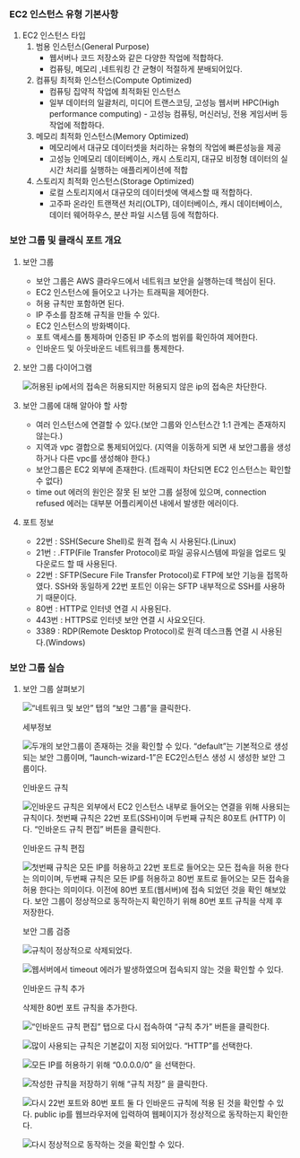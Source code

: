 
### EC2 인스턴스 유형 기본사항

1. EC2 인스턴스 타입
	1. 범용 인스턴스(General Purpose)
		- 웹서버나 코드 저장소와 같은 다양한 작업에 적합하다.
		- 컴퓨팅, 메모리 ,네트워킹 간 균형이 적절하게 분배되어있다.
	2. 컴퓨팅 최적화 인스턴스(Compute Optimized)
		- 컴퓨팅 집약적 작업에 최적화된 인스턴스
		- 일부 데이터의 일괄처리, 미디어 트랜스코딩, 고성능 웹서버 HPC(High performance computing) - 고성능 컴퓨팅, 머신러닝, 전용 게임서버 등 작업에 적합하다.
	3. 메모리 최적화 인스턴스(Memory Optimized)
		- 메모리에서 대규모 데이터셋을 처리하는 유형의 작업에 빠른성능을 제공
		- 고성능 인메모리 데이터베이스, 캐시 스토리지, 대규모 비정형 데이터의 실시간 처리를 실행하는 애플리케이션에 적합
	4. 스토리지 최적화 인스턴스(Storage Optimized)
		- 로컬 스토리지에서 대규모의 데이터셋에 액세스할 때 적합하다.
		- 고주파 온라인 트랜잭션 처리(OLTP), 데이터베이스, 캐시 데이터베이스, 데이터 웨어하우스, 분산 파일 시스템 등에 적합하다.

### 보안 그룹 및 클래식 포트 개요

1. 보안 그룹
	- 보안 그룹은 AWS 클라우드에서 네트워크 보안을 실행하는데 핵심이 된다.
	- EC2 인스턴스에 들어오고 나가는 트래픽을 제어한다.
	- 허용 규칙만 포함하면 된다.
	- IP 주소를 참조해 규칙을 만들 수 있다.
	- EC2 인스턴스의 방화벽이다.
	- 포트 액세스를 통제하며 인증된 IP 주소의 범위를 확인하여 제어한다.
	- 인바운드 및 아웃바운드 네트워크를 통제한다.
2. 보안 그룹 다이어그램

	![허용된 ip에서의 접속은 허용되지만 허용되지 않은 ip의 접속은 차단한다.](https://s3.us-west-2.amazonaws.com/secure.notion-static.com/018d0108-6383-4c2e-b83f-06f7674d4a73/Untitled.png?X-Amz-Algorithm=AWS4-HMAC-SHA256&X-Amz-Content-Sha256=UNSIGNED-PAYLOAD&X-Amz-Credential=AKIAT73L2G45EIPT3X45%2F20230904%2Fus-west-2%2Fs3%2Faws4_request&X-Amz-Date=20230904T101319Z&X-Amz-Expires=3600&X-Amz-Signature=1528c3e83ca04293f5ec9cbe5cef7e98290bf3689352a454d1fe99cdabfa3c00&X-Amz-SignedHeaders=host&x-id=GetObject)

3. 보안 그룹에 대해 알아야 할 사항
	- 여러 인스턴스에 연결할 수 있다.(보안 그룹와 인스턴스간 1:1 관계는 존재하지 않는다.)
	- 지역과 vpc 결합으로 통제되어있다. (지역을 이동하게 되면 새 보안그룹을 생성하거나 다른 vpc를 생성해야 한다.)
	- 보안그룹은 EC2 외부에 존재한다. (트래픽이 차단되면 EC2 인스턴스는 확인할 수 없다)
	- time out 에러의 원인은 잘못 된 보안 그룹 설정에 있으며, connection refused 에러는 대부분 어플리케이션 내에서 발생한 에러이다.
4. 포트 정보
	- 22번 : SSH(Secure Shell)로 원격 접속 시 사용된다.(Linux)
	- 21번 : .FTP(File Transfer Protocol)로 파일 공유시스템에 파일을 업로드 및 다운로드 할 때 사용된다.
	- 22번 : SFTP(Secure File Transfer Protocol)로 FTP에 보안 기능을 접목하였다. SSH와 동일하게 22번 포트인 이유는 SFTP 내부적으로 SSH를 사용하기 때문이다.
	- 80번 : HTTP로 인터넷 연결 시 사용된다.
	- 443번 : HTTPS로 인터넷 보안 연결 시 사요오딘다.
	- 3389 : RDP(Remote Desktop Protocol)로 원격 데스크톱 연결 시 사용된다.(Windows)

### 보안 그룹 실습

1. 보안 그룹 살펴보기

	![“네트워크 및 보안” 탭의 “보안 그룹”을 클릭한다.](https://s3.us-west-2.amazonaws.com/secure.notion-static.com/29621859-799e-4284-be0b-b23aeb45e72e/Untitled.png?X-Amz-Algorithm=AWS4-HMAC-SHA256&X-Amz-Content-Sha256=UNSIGNED-PAYLOAD&X-Amz-Credential=AKIAT73L2G45EIPT3X45%2F20230904%2Fus-west-2%2Fs3%2Faws4_request&X-Amz-Date=20230904T101319Z&X-Amz-Expires=3600&X-Amz-Signature=0b97e04b02374e1d29e49415100368697220385f5f43979e11a6cf967b2c5978&X-Amz-SignedHeaders=host&x-id=GetObject)


	세부정보


	![두개의 보안그룹이 존재하는 것을 확인할 수 있다. “default”는 기본적으로 생성되는 보안 그룹이며, “launch-wizard-1”은 EC2인스턴스 생성 시 생성한 보안 그룹이다.](https://s3.us-west-2.amazonaws.com/secure.notion-static.com/207ad392-840a-4351-a81e-995341643307/Untitled.png?X-Amz-Algorithm=AWS4-HMAC-SHA256&X-Amz-Content-Sha256=UNSIGNED-PAYLOAD&X-Amz-Credential=AKIAT73L2G45EIPT3X45%2F20230904%2Fus-west-2%2Fs3%2Faws4_request&X-Amz-Date=20230904T101319Z&X-Amz-Expires=3600&X-Amz-Signature=217ce49dd967a61fc8b8ca7fb9624e58b0510dd63a76284c1b0d2b3c9bd32ef9&X-Amz-SignedHeaders=host&x-id=GetObject)


	인바운드 규칙


	![인바운드 규칙은 외부에서 EC2 인스턴스 내부로 들어오는 연결을 위해 사용되는 규칙이다.
	첫번째 규칙은 22번 포트(SSH)이며 두번째 규칙은 80포트 (HTTP) 이다. “인바운드 규칙 편집” 버튼을 클릭한다.](https://s3.us-west-2.amazonaws.com/secure.notion-static.com/b4cd9022-f78c-4887-8b7c-80b41864c051/Untitled.png?X-Amz-Algorithm=AWS4-HMAC-SHA256&X-Amz-Content-Sha256=UNSIGNED-PAYLOAD&X-Amz-Credential=AKIAT73L2G45EIPT3X45%2F20230904%2Fus-west-2%2Fs3%2Faws4_request&X-Amz-Date=20230904T101319Z&X-Amz-Expires=3600&X-Amz-Signature=a5db7f4f09be5f5fe5bd397183ed4a4b8e8dd54c050d95aa177c7ed265481309&X-Amz-SignedHeaders=host&x-id=GetObject)


	인바운드 규칙 편집


	![첫번째 규칙은 모든 IP를 허용하고 22번 포트로 들어오는 모든 접속을 허용 한다는 의미이며,
	두번째 규칙은 모든 IP를 허용하고 80번 포트로 들어오는 모든 접속을 허용 한다는 의미이다.
	이전에 80번 포트(웹서버)에 접속 되었던 것을 확인 해보았다. 보안 그룹이 정상적으로 동작하는지 확인하기 위해 80번 포트 규칙을 삭제 후 저장한다.](https://s3.us-west-2.amazonaws.com/secure.notion-static.com/8c16b5e2-abf4-4fd5-a701-26c5972e9d49/Untitled.png?X-Amz-Algorithm=AWS4-HMAC-SHA256&X-Amz-Content-Sha256=UNSIGNED-PAYLOAD&X-Amz-Credential=AKIAT73L2G45EIPT3X45%2F20230904%2Fus-west-2%2Fs3%2Faws4_request&X-Amz-Date=20230904T101319Z&X-Amz-Expires=3600&X-Amz-Signature=341083d2e91bd39f776bb38f1f3e43ed79ab5902c62715d75e46a0065151b9d7&X-Amz-SignedHeaders=host&x-id=GetObject)


	보안 그룹 검증


	![규칙이 정상적으로 삭제되었다.](https://s3.us-west-2.amazonaws.com/secure.notion-static.com/13bd1b9e-ad50-4cd1-a4f8-c600447906d5/Untitled.png?X-Amz-Algorithm=AWS4-HMAC-SHA256&X-Amz-Content-Sha256=UNSIGNED-PAYLOAD&X-Amz-Credential=AKIAT73L2G45EIPT3X45%2F20230904%2Fus-west-2%2Fs3%2Faws4_request&X-Amz-Date=20230904T101319Z&X-Amz-Expires=3600&X-Amz-Signature=f2affa50c3c6483d27d731d29cd7012294c5b3f4e003d4d8c80f4997cc6a67bb&X-Amz-SignedHeaders=host&x-id=GetObject)


	![웹서버에서 timeout 에러가 발생하였으며 접속되지 않는 것을 확인할 수 있다.](https://s3.us-west-2.amazonaws.com/secure.notion-static.com/19365aa0-e156-4c4e-9938-7cf24967a951/Untitled.png?X-Amz-Algorithm=AWS4-HMAC-SHA256&X-Amz-Content-Sha256=UNSIGNED-PAYLOAD&X-Amz-Credential=AKIAT73L2G45EIPT3X45%2F20230904%2Fus-west-2%2Fs3%2Faws4_request&X-Amz-Date=20230904T101319Z&X-Amz-Expires=3600&X-Amz-Signature=38d63e9839f8a44f6ae3f1204d830886ad1dd7f0b43202c090c26808cd121f2e&X-Amz-SignedHeaders=host&x-id=GetObject)


	인바운드 규칙 추가


	삭제한 80번 포트 규칙을 추가한다.


	![“인바운드 규칙 편집” 탭으로 다시 접속하여 “규칙 추가” 버튼을 클릭한다.](https://s3.us-west-2.amazonaws.com/secure.notion-static.com/067ba614-4a29-4044-89b2-dcd074e5517d/Untitled.png?X-Amz-Algorithm=AWS4-HMAC-SHA256&X-Amz-Content-Sha256=UNSIGNED-PAYLOAD&X-Amz-Credential=AKIAT73L2G45EIPT3X45%2F20230904%2Fus-west-2%2Fs3%2Faws4_request&X-Amz-Date=20230904T101319Z&X-Amz-Expires=3600&X-Amz-Signature=89f6b5ba3ade1d64fabcd1f0586f8a86d3fc87478becb80a50583aca93db1bfd&X-Amz-SignedHeaders=host&x-id=GetObject)


	![많이 사용되는 규칙은 기본값이 지정 되어있다. “HTTP”를 선택한다.](https://s3.us-west-2.amazonaws.com/secure.notion-static.com/b592b36c-5723-4646-80e3-4fed3bc94778/Untitled.png?X-Amz-Algorithm=AWS4-HMAC-SHA256&X-Amz-Content-Sha256=UNSIGNED-PAYLOAD&X-Amz-Credential=AKIAT73L2G45EIPT3X45%2F20230904%2Fus-west-2%2Fs3%2Faws4_request&X-Amz-Date=20230904T101319Z&X-Amz-Expires=3600&X-Amz-Signature=acded919c56913635a695f0bec0c6cd8d3010a5b22f06b4c6d6f3541c20ce937&X-Amz-SignedHeaders=host&x-id=GetObject)


	![모든 IP를 허용하기 위해 “0.0.0.0/0” 을 선택한다.](https://s3.us-west-2.amazonaws.com/secure.notion-static.com/ffef14ae-ea48-4744-8718-4fafd744b1c6/Untitled.png?X-Amz-Algorithm=AWS4-HMAC-SHA256&X-Amz-Content-Sha256=UNSIGNED-PAYLOAD&X-Amz-Credential=AKIAT73L2G45EIPT3X45%2F20230904%2Fus-west-2%2Fs3%2Faws4_request&X-Amz-Date=20230904T101319Z&X-Amz-Expires=3600&X-Amz-Signature=c0f3147d6adda515a99fe4cf2c6a9252fa7ee528af4cc49695e7157aa6794019&X-Amz-SignedHeaders=host&x-id=GetObject)


	![작성한 규칙을 저장하기 위해 “규칙 저장” 을 클릭한다.](https://s3.us-west-2.amazonaws.com/secure.notion-static.com/e66e8b81-7867-4333-b95a-a7bbd8517c4d/Untitled.png?X-Amz-Algorithm=AWS4-HMAC-SHA256&X-Amz-Content-Sha256=UNSIGNED-PAYLOAD&X-Amz-Credential=AKIAT73L2G45EIPT3X45%2F20230904%2Fus-west-2%2Fs3%2Faws4_request&X-Amz-Date=20230904T101319Z&X-Amz-Expires=3600&X-Amz-Signature=b9fe9379e3dcad8b8547df517371f200683713513adbd1c9487303b634c950ee&X-Amz-SignedHeaders=host&x-id=GetObject)


	![다시 22번 포트와 80번 포트 둘 다 인바운드 규칙에 적용 된 것을 확인할 수 있다.
	public ip를 웹브라우저에 입력하여 웹페이지가 정상적으로 동작하는지 확인한다.](https://s3.us-west-2.amazonaws.com/secure.notion-static.com/4bde0f13-d275-4b5d-aadf-ebc5acf3380c/Untitled.png?X-Amz-Algorithm=AWS4-HMAC-SHA256&X-Amz-Content-Sha256=UNSIGNED-PAYLOAD&X-Amz-Credential=AKIAT73L2G45EIPT3X45%2F20230904%2Fus-west-2%2Fs3%2Faws4_request&X-Amz-Date=20230904T101319Z&X-Amz-Expires=3600&X-Amz-Signature=24979a5a03c729f3ac65605a76553f6e77067cf17ebb58f3ac5df384e7e8e21b&X-Amz-SignedHeaders=host&x-id=GetObject)


	![다시 정상적으로 동작하는 것을 확인할 수 있다.](https://s3.us-west-2.amazonaws.com/secure.notion-static.com/ea87eb5c-35cf-43b5-a666-09d25e8ca787/Untitled.png?X-Amz-Algorithm=AWS4-HMAC-SHA256&X-Amz-Content-Sha256=UNSIGNED-PAYLOAD&X-Amz-Credential=AKIAT73L2G45EIPT3X45%2F20230904%2Fus-west-2%2Fs3%2Faws4_request&X-Amz-Date=20230904T101319Z&X-Amz-Expires=3600&X-Amz-Signature=1537158388a07184f7ec7ffc4dc2496ba58b614125284dc69e271d63927c3068&X-Amz-SignedHeaders=host&x-id=GetObject)

